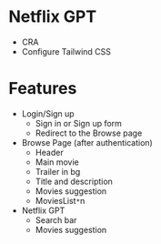 # Netflix GPT

- CRA
- Configure Tailwind CSS

# Features

- Login/Sign up
  - Sign in or Sign up form
  - Redirect to the Browse page
- Browse Page (after authentication)
  - Header
  - Main movie
  - Trailer in bg
  - Title and description
  - Movies suggestion
  - MoviesList`*`n
- Netflix GPT
  - Search bar
  - Movies suggestion

